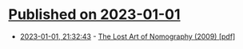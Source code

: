 # [Published on 2023-01-01](index.md)

* [2023-01-01, 21:32:43](https://news.ycombinator.com/item?id=34211187) - [The Lost Art of Nomography (2009) [pdf]](https://deadreckonings.files.wordpress.com/2008/01/nomography.pdf)
